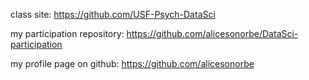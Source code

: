 class site: https://github.com/USF-Psych-DataSci

my participation repository: https://github.com/alicesonorbe/DataSci-participation

my profile page on github: https://github.com/alicesonorbe
